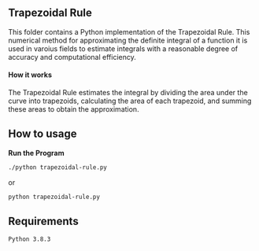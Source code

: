 ## Trapezoidal Rule

This folder contains a Python implementation of the Trapezoidal Rule. This numerical method for approximating the definite integral of a function it is used in varoius fields to estimate integrals with a reasonable degree of accuracy and computational efficiency.

#### How it works
The Trapezoidal Rule estimates the integral by dividing the area under the curve into trapezoids, calculating the area of each trapezoid, and summing these areas to obtain the approximation.

## How to usage

 **Run the Program**
```bash
./python trapezoidal-rule.py
```
or

```bash
python trapezoidal-rule.py
```

## Requirements

    Python 3.8.3
